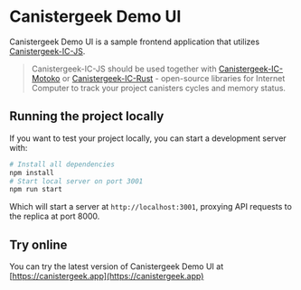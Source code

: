 # Canistergeek Demo UI

Canistergeek Demo UI is a sample frontend application that utilizes [Canistergeek-IC-JS](https://github.com/usergeek/canistergeek-ic-js).

> Canistergeek-IC-JS should be used together with [Canistergeek-IC-Motoko](https://github.com/usergeek/canistergeek-ic-motoko) or [Canistergeek-IC-Rust](https://github.com/usergeek/canistergeek_ic_rust) - open-source libraries for Internet Computer to track your project canisters cycles and memory status.

## Running the project locally

If you want to test your project locally, you can start a development server with:

```bash
# Install all dependencies
npm install
# Start local server on port 3001
npm run start
```

Which will start a server at `http://localhost:3001`, proxying API requests to the replica at port 8000.

## Try online

You can try the latest version of Canistergeek Demo UI at [https://canistergeek.app](https://canistergeek.app)